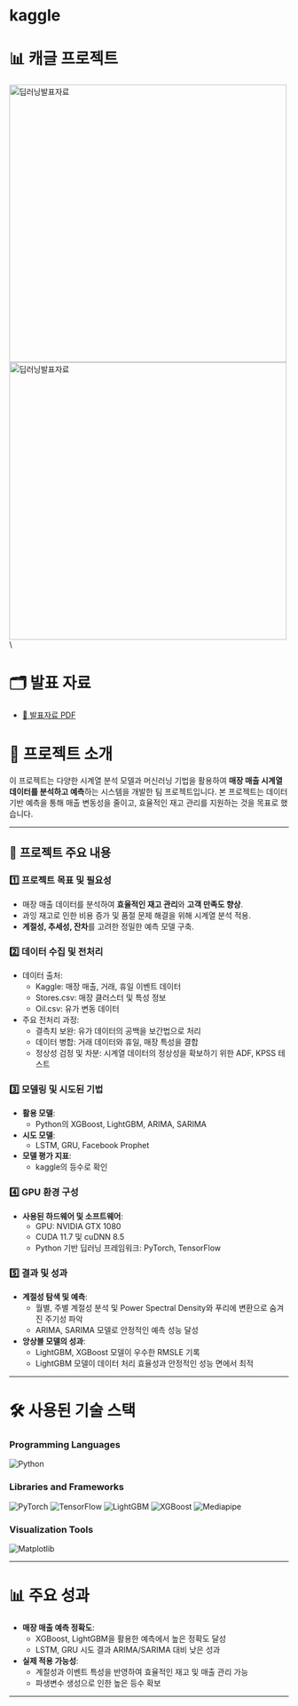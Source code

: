 # kaggle
# 📊 캐글 프로젝트


<img src="https://github.com/user-attachments/assets/5ecea204-59f6-4500-90ea-24e3b4d83e2b" alt="딥러닝발표자료" width="500">\
<img src="https://github.com/user-attachments/assets/fd3238a6-ce80-42f8-95ef-992154a59690" alt="딥러닝발표자료" width="500">\
# 🗂 발표 자료
- [📂 발표자료 PDF](https://github.com/tjehdgus/kaggle/blob/main/%EB%B0%9C%ED%91%9C%EC%9E%90%EB%A3%8C.pdf)

# 📖 프로젝트 소개

이 프로젝트는 다양한 시계열 분석 모델과 머신러닝 기법을 활용하여 **매장 매출 시계열 데이터를 분석하고 예측**하는 시스템을 개발한 팀 프로젝트입니다. 본 프로젝트는 데이터 기반 예측을 통해 매출 변동성을 줄이고, 효율적인 재고 관리를 지원하는 것을 목표로 했습니다.

---

## 📂 프로젝트 주요 내용

### 1️⃣ **프로젝트 목표 및 필요성**
- 매장 매출 데이터를 분석하여 **효율적인 재고 관리**와 **고객 만족도 향상**.
- 과잉 재고로 인한 비용 증가 및 품절 문제 해결을 위해 시계열 분석 적용.
- **계절성, 추세성, 잔차**를 고려한 정밀한 예측 모델 구축.

### 2️⃣ **데이터 수집 및 전처리**
- 데이터 출처:
  - Kaggle: 매장 매출, 거래, 휴일 이벤트 데이터
  - Stores.csv: 매장 클러스터 및 특성 정보
  - Oil.csv: 유가 변동 데이터
- 주요 전처리 과정:
  - 결측치 보완: 유가 데이터의 공백을 보간법으로 처리
  - 데이터 병합: 거래 데이터와 휴일, 매장 특성을 결합
  - 정상성 검정 및 차분: 시계열 데이터의 정상성을 확보하기 위한 ADF, KPSS 테스트

### 3️⃣ **모델링 및 시도된 기법**
- **활용 모델**:
  - Python의 XGBoost, LightGBM, ARIMA, SARIMA
- **시도 모델**:
  - LSTM, GRU, Facebook Prophet
- **모델 평가 지표**:
  - kaggle의 등수로 확인

### 4️⃣ **GPU 환경 구성**
- **사용된 하드웨어 및 소프트웨어**:
  - GPU: NVIDIA GTX 1080
  - CUDA 11.7 및 cuDNN 8.5
  - Python 기반 딥러닝 프레임워크: PyTorch, TensorFlow

### 5️⃣ **결과 및 성과**
- **계절성 탐색 및 예측**:
  - 월별, 주별 계절성 분석 및 Power Spectral Density와 푸리에 변환으로 숨겨진 주기성 파악
  - ARIMA, SARIMA 모델로 안정적인 예측 성능 달성
- **앙상블 모델의 성과**:
  - LightGBM, XGBoost 모델이 우수한 RMSLE 기록
  - LightGBM 모델이 데이터 처리 효율성과 안정적인 성능 면에서 최적

---

# 🛠️ 사용된 기술 스택

### **Programming Languages**
![Python](https://img.shields.io/badge/Python-3776AB?style=for-the-badge&logo=python&logoColor=white)

### **Libraries and Frameworks**
![PyTorch](https://img.shields.io/badge/PyTorch-EE4C2C?style=for-the-badge&logo=pytorch&logoColor=white)
![TensorFlow](https://img.shields.io/badge/TensorFlow-FF6F00?style=for-the-badge&logo=tensorflow&logoColor=white)
![LightGBM](https://img.shields.io/badge/LightGBM-007D9C?style=for-the-badge)
![XGBoost](https://img.shields.io/badge/XGBoost-AA4C2C?style=for-the-badge)
![Mediapipe](https://img.shields.io/badge/Mediapipe-009688?style=for-the-badge&logo=mediapipe&logoColor=white)

### **Visualization Tools**
![Matplotlib](https://img.shields.io/badge/Matplotlib-11557C?style=for-the-badge)

---

# 📊 주요 성과
- **매장 매출 예측 정확도**:
  - XGBoost, LightGBM을 활용한 예측에서 높은 정확도 달성
  - LSTM, GRU 시도 결과 ARIMA/SARIMA 대비 낮은 성과
- **실제 적용 가능성**:
  - 계절성과 이벤트 특성을 반영하여 효율적인 재고 및 매출 관리 가능
  - 파생변수 생성으로 인한 높은 등수 확보

---



